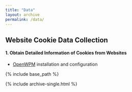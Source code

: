 ```yaml
---
title: "Data"
layout: archive
permalink: /data/
---
```


## Website Cookie Data Collection
#### 1. Obtain Detailed Information of Cookies from Websites
* [OpenWPM](https://github.com/openwpm/OpenWPM) installation and configuration


{% include base_path %}

{% include archive-single.html %}

